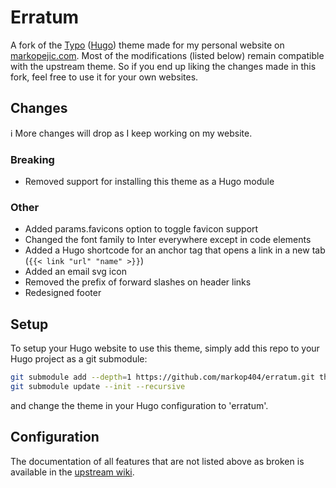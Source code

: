  
# Erratum

A fork of the [Typo](https://github.com/tomfran/typo) ([Hugo](https://gohugo.io)) theme made for my personal website on [markopejic.com](https://markopejic.com). Most of the modifications (listed below) remain compatible with the upstream theme. So if you end up liking the changes made in this fork, feel free to use it for your own websites.

## Changes

:information_source: More changes will drop as I keep working on my website.

### Breaking

- Removed support for installing this theme as a Hugo module

### Other

- Added params.favicons option to toggle favicon support
- Changed the font family to Inter everywhere except in code elements
- Added a Hugo shortcode for an anchor tag that opens a link in a new tab (``` {{< link "url" "name" >}} ```)
- Added an email svg icon
- Removed the prefix of forward slashes on header links
- Redesigned footer

## Setup

To setup your Hugo website to use this theme, simply add this repo to your Hugo project as a git submodule:

```bash
git submodule add --depth=1 https://github.com/markop404/erratum.git themes/erratum
git submodule update --init --recursive
```

and change the theme in your Hugo configuration to 'erratum'. 

## Configuration

The documentation of all features that are not listed above as broken is available in the [upstream wiki](https://tomfran.github.io/typo-wiki).
